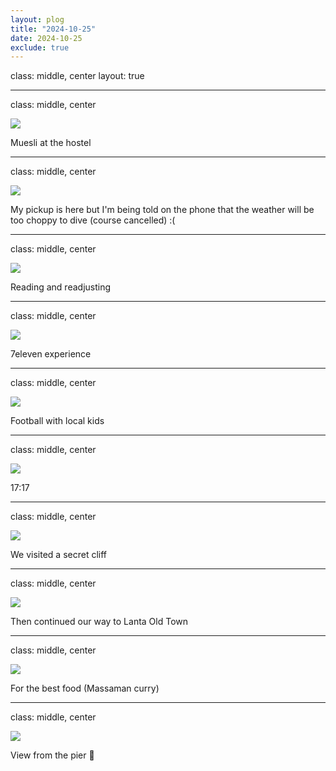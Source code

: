 ```yaml
---
layout: plog
title: "2024-10-25"
date: 2024-10-25
exclude: true
---
```


class: middle, center
layout: true

---

class: middle, center

<img class="plog-picture" src="{{ site.baseurl }}/img/plog/2024-10-25/01.jpg" />

Muesli at the hostel

---

class: middle, center

<img class="plog-picture" src="{{ site.baseurl }}/img/plog/2024-10-25/02.jpg" />

My pickup is here but I'm being told on the phone that the weather will be too choppy to dive (course cancelled) :(

---

class: middle, center

<img class="plog-picture" src="{{ site.baseurl }}/img/plog/2024-10-25/03.jpg" />

Reading and readjusting

---

class: middle, center

<img class="plog-picture" src="{{ site.baseurl }}/img/plog/2024-10-25/04.jpg" />

7eleven experience

---

class: middle, center

<img class="plog-picture" src="{{ site.baseurl }}/img/plog/2024-10-25/10.gif" />

Football with local kids

---

class: middle, center

<img class="plog-picture" src="{{ site.baseurl }}/img/plog/2024-10-25/05.jpg" />

17:17

---

class: middle, center

<img class="plog-picture" src="{{ site.baseurl }}/img/plog/2024-10-25/06.jpg" />

We visited a secret cliff 

---

class: middle, center

<img class="plog-picture" src="{{ site.baseurl }}/img/plog/2024-10-25/07.jpg" />

Then continued our way to Lanta Old Town

---

class: middle, center

<img class="plog-picture" src="{{ site.baseurl }}/img/plog/2024-10-25/08.jpg" />

For the best food (Massaman curry)

---

class: middle, center

<img class="plog-picture" src="{{ site.baseurl }}/img/plog/2024-10-25/09.jpg" />

View from the pier 🌝


